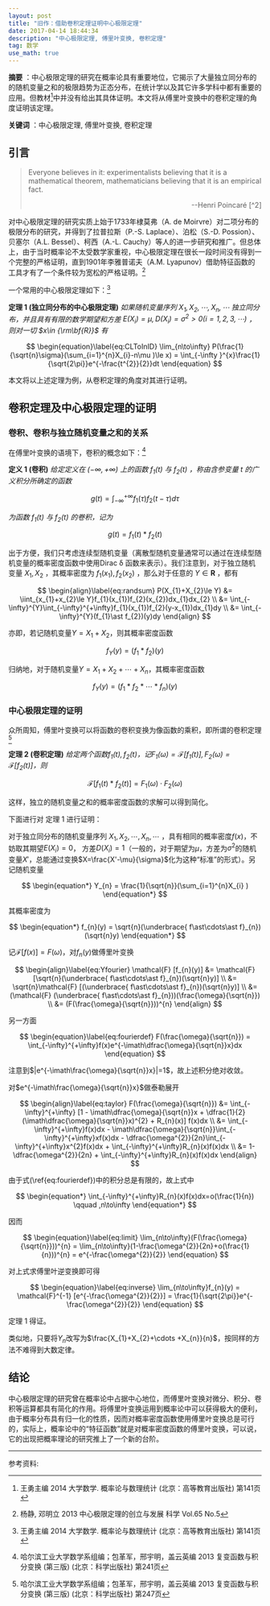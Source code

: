 ```yaml
---
layout: post
title: "旧作：借助卷积定理证明中心极限定理"
date: 2017-04-14 18:44:34
description: "中心极限定理, 傅里叶变换, 卷积定理"
tag: 数学
use_math: true
---
```


**摘要** ：中心极限定理的研究在概率论具有重要地位，它揭示了大量独立同分布的的随机变量之和的极限趋势为正态分布，在统计学以及其它许多学科中都有重要的应用。但教材[^1]中并没有给出其具体证明。本文将从傅里叶变换中的卷积定理的角度证明该定理。

**关键词** ：中心极限定理, 傅里叶变换, 卷积定理 

## 引言

> Everyone believes in it: experimentalists believing that it is a mathematical theorem, mathematicians believing that it is an empirical fact.
> <p style="text-align:right"> --Henri Poincaré [^2] </p>

对中心极限定理的研究实质上始于1733年棣莫弗（A. de Moirvre）对二项分布的极限分布的研究，并得到了拉普拉斯（P.-S. Laplace）、泊松（S.-D. Possion）、贝塞尔（A.L. Bessel）、柯西（A.-L. Cauchy）等人的进一步研究和推广。但总体上，由于当时概率论不太受数学家重视，中心极限定理在很长一段时间没有得到一个完整的严格证明，直到1901年李雅普诺夫（A.M. Lyapunov）借助特征函数的工具才有了一个条件较为宽松的严格证明。[^3]

一个常用的中心极限定理如下：[^1]

**定理 1 (独立同分布的中心极限定理)** 
*如果随机变量序列 $X_{1},X_{2},\cdots ,X_{n},\cdots$ 独立同分布，并且具有有限的数学期望和方差 $E(X_{i})=\mu ,D(X_{i})=\sigma ^{2}>0 (i=1,2,3,\cdots )$ ，则对一切 $x\in {\rm\bf{R}}$ 有*

$$
\begin{equation}\label{eq:CLToInID}
  \lim_{n\to\infty} P(\frac{1}{\sqrt{n}\sigma}(\sum_{i=1}^{n}X_{i}-n\mu )\le x) = \int_{-\infty }^{x}\frac{1}{\sqrt{2\pi}}e^{-\frac{t^{2}}{2}}dt
\end{equation}
$$

本文将以上述定理为例，从卷积定理的角度对其进行证明。

## 卷积定理及中心极限定理的证明

### 卷积、卷积与独立随机变量之和的关系

在傅里叶变换的语境下，卷积的概念如下：[^4]

**定义 1 (卷积)** 
*给定定义在 $(-\infty,+\infty)$ 上的函数 $f_{1}(t)$ 与 $f_{2}(t)$ ，称由含参变量 $t$ 的广义积分所确定的函数*

$$
\begin{equation}\label{eq:colvu}
  g(t) = \int_{-\infty}^{+\infty}f_{1}(\tau)f_{2}(t-\tau)d\tau
\end{equation}
$$

*为函数 $f_{1}(t)$ 与 $f_{2}(t)$ 的卷积，记为*

$$
\begin{equation*}
  g(t) = f_{1}(t) \ast f_{2}(t)
\end{equation*}
$$

出于方便，我们只考虑连续型随机变量（离散型随机变量通常可以通过在连续型随机变量的概率密度函数中使用Dirac δ 函数来表示）。我们注意到，对于独立随机变量 $X_{1},X_{2}$ ，其概率密度为 $f_{1}(x_{1}),f_{2}(x_{2})$ ，那么对于任意的 $Y\in \textbf{R}$ ，都有

$$
\begin{align}\label{eq:randsum}
  P(X_{1}+X_{2}\le Y) &= \iint_{x_{1}+x_{2}\le Y}f_{1}(x_{1})f_{2}(x_{2})dx_{1}dx_{2} \\
   &= \int_{-\infty}^{Y}\int_{-\infty}^{+\infty}f_{1}(x_{1})f_{2}(y-x_{1})dx_{1}dy \\
   &= \int_{-\infty}^{Y}(f_{1}\ast f_{2})(y)dy
\end{align}
$$

亦即，若记随机变量$Y=X_{1}+X_{2}$，则其概率密度函数

$$
\begin{equation}\label{eq:randsumcolvu}
  f_{Y}(y) = (f_{1}\ast f_{2})(y)
\end{equation}
$$

归纳地，对于随机变量$Y=X_{1}+X_{2}+\cdots+X_{n}$，其概率密度函数

$$
\begin{equation}\label{eq:randsumscolvu}
  f_{Y}(y) = (f_{1}\ast f_{2} \ast \cdots \ast f_{n})(y)
\end{equation}
$$

### 中心极限定理的证明

众所周知，傅里叶变换可以将函数的卷积变换为像函数的乘积，即所谓的卷积定理[^5]

**定理 2 (卷积定理)** 
*给定两个函数$f_{1}(t),f_{2}(t)$，记$F_{1}(\omega)=\mathcal{F} [f_{1}(t)],F_{2}(\omega)=\mathcal{F} [f_{2}(t)]$，则*

$$
\begin{equation}\label{eq:colvuthm}
  \mathcal{F} [f_{1}(t) \ast f_{2}(t)] = F_{1}(\omega)\cdot F_{2}(\omega)
\end{equation}
$$

这样，独立的随机变量之和的概率密度函数的求解可以得到简化。

下面进行对 定理 1 进行证明：

对于独立同分布的随机变量序列 $X_{1},X_{2},\cdots ,X_{n},\cdots$ ，具有相同的概率密度$f(x)$，不妨取其期望$E(X_{i})=0$， 方差$D(X_{i})=1$（一般的，对于期望为$\mu$，方差为$\sigma^{2}$的随机变量$X'$，总能通过变换$X=\frac{X'-\mu}{\sigma}$化为这种“标准”的形式）。另记随机变量

$$
\begin{equation*}
  Y_{n} = \frac{1}{\sqrt{n}}(\sum_{i=1}^{n}X_{i} )
\end{equation*}
$$

其概率密度为

$$
\begin{equation*}
  f_{n}(y) = \sqrt{n}(\underbrace{ f\ast\cdots\ast f}_{n})(\sqrt{n}y)
\end{equation*}
$$

记$\mathcal{F} [f(x)]=F(\omega)$，对$f_{n}(y)$做傅里叶变换

$$
\begin{align}\label{eq:Yfourier}
  \mathcal{F} [f_{n}(y)] &= \mathcal{F} [\sqrt{n}(\underbrace{ f\ast\cdots\ast f}_{n})(\sqrt{n}y)] \\
  &= \sqrt{n}\mathcal{F} [(\underbrace{ f\ast\cdots\ast f}_{n})(\sqrt{n}y)] \\
  &= (\mathcal{F} (\underbrace{ f\ast\cdots\ast f}_{n}))(\frac{\omega}{\sqrt{n}}) \\
  &= (F(\frac{\omega}{\sqrt{n}}))^{n}
\end{align}
$$

另一方面

$$
\begin{equation}\label{eq:fourierdef}
  F(\frac{\omega}{\sqrt{n}}) = \int_{-\infty}^{+\infty}f(x)e^{-\imath\dfrac{\omega}{\sqrt{n}}x}dx
\end{equation}
$$

注意到$|e^{-\imath\frac{\omega}{\sqrt{n}}x}|=1$，故上述积分绝对收敛。

对$e^{-\imath\frac{\omega}{\sqrt{n}}x}$做泰勒展开

$$
\begin{align}\label{eq:taylor}
  F(\frac{\omega}{\sqrt{n}}) &= \int_{-\infty}^{+\infty} [1 - \imath\dfrac{\omega}{\sqrt{n}}x + \dfrac{1}{2}(\imath\dfrac{\omega}{\sqrt{n}}x)^{2} + R_{n}(x)] f(x)dx \\
  &= \int_{-\infty}^{+\infty}f(x)dx - \imath\dfrac{\omega}{\sqrt{n}}\int_{-\infty}^{+\infty}xf(x)dx -  \dfrac{\omega^{2}}{2n}\int_{-\infty}^{+\infty}x^{2}f(x)dx + \int_{-\infty}^{+\infty}R_{n}(x)f(x)dx \\
  &= 1-\dfrac{\omega^{2}}{2n} + \int_{-\infty}^{+\infty}R_{n}(x)f(x)dx
\end{align}
$$

由于式(\ref{eq:fourierdef})中的积分总是有限的，故上式中

$$
\begin{equation*}
  \int_{-\infty}^{+\infty}R_{n}(x)f(x)dx=o(\frac{1}{n}) \qquad ,n\to\infty
\end{equation*}
$$

因而

$$
\begin{equation}\label{eq:limit}
  \lim_{n\to\infty}(F(\frac{\omega}{\sqrt{n}}))^{n}
  = \lim_{n\to\infty}(1-\frac{\omega^{2}}{2n}+o(\frac{1}{n}))^{n}
  = e^{-\frac{\omega^{2}}{2}}
\end{equation}
$$

对上式求傅里叶逆变换即可得

$$
\begin{equation}\label{eq:inverse}
  \lim_{n\to\infty}f_{n}(y) = \mathcal{F}^{-1} [e^{-\frac{\omega^{2}}{2}}] = \frac{1}{\sqrt{2\pi}}e^{-\frac{\omega^{2}}{2}}
\end{equation}
$$

定理 1 得证。

类似地，只要将$Y_{n}$改写为$\frac{X_{1}+X_{2}+\cdots +X_{n}}{n}$，按同样的方法不难得到大数定律。

## 结论

中心极限定理的研究曾在概率论中占据中心地位，而傅里叶变换对微分、积分、卷积等运算都具有简化的作用。将傅里叶变换运用到概率论中可以获得极大的便利，由于概率分布具有归一化的性质，因而对概率密度函数使用傅里叶变换总是可行的，实际上，概率论中的“特征函数”就是对概率密度函数的傅里叶变换，可以说，它的出现把概率理论的研究推上了一个新的台阶。

---

参考资料:

[^1]: 王勇主编   2014   大学数学. 概率论与数理统计 (北京：高等教育出版社) 第141页

[^2]: JinZhihui   2013   正态分布的前世今生(下)  <http://cos.name/2013/01/story-of-normal-distribution-2/>

[^3]: 杨静, 邓明立   2013   中心极限定理的创立与发展   科学   Vol.65 No.5

[^4]: 哈尔滨工业大学数学系组编；包革军，邢宇明，盖云英编   2013   复变函数与积分变换 (第三版) (北京：科学出版社) 第241页

[^5]: 哈尔滨工业大学数学系组编；包革军，邢宇明，盖云英编   2013   复变函数与积分变换 (第三版) (北京：科学出版社) 第247页
